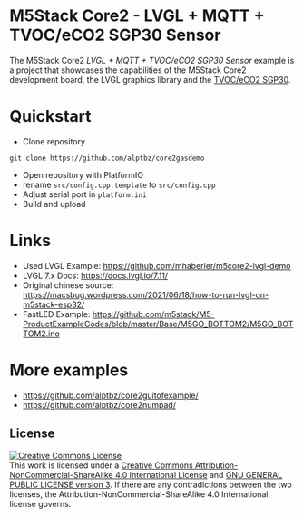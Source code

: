 # M5Stack Core2 - LVGL + MQTT + TVOC/eCO2 SGP30 Sensor

The M5Stack Core2 *LVGL + MQTT + TVOC/eCO2 SGP30 Sensor* example is a project that showcases the capabilities of the M5Stack Core2 development board, the LVGL graphics library and the [TVOC/eCO2 SGP30]([about:blank](https://docs.m5stack.com/en/unit/tvoc)). 

# Quickstart
 - Clone repository
```
git clone https://github.com/alptbz/core2gasdemo
```
 - Open repository with PlatformIO
 - rename `src/config.cpp.template` to `src/config.cpp`
 - Adjust serial port in `platform.ini`
 - Build and upload

# Links
 - Used LVGL Example: https://github.com/mhaberler/m5core2-lvgl-demo
 - LVGL 7.x Docs: https://docs.lvgl.io/7.11/
 - Original chinese source: https://macsbug.wordpress.com/2021/06/18/how-to-run-lvgl-on-m5stack-esp32/
 - FastLED Example: https://github.com/m5stack/M5-ProductExampleCodes/blob/master/Base/M5GO_BOTTOM2/M5GO_BOTTOM2.ino

# More examples
 - https://github.com/alptbz/core2guitofexample/
 - https://github.com/alptbz/core2numpad/


## License
<a rel="license" href="http://creativecommons.org/licenses/by-nc-sa/4.0/"><img alt="Creative Commons License" style="border-width:0" src="https://i.creativecommons.org/l/by-nc-sa/4.0/88x31.png" /></a><br />This work is licensed under a <a rel="license" href="http://creativecommons.org/licenses/by-nc-sa/4.0/">Creative Commons Attribution-NonCommercial-ShareAlike 4.0 International License</a> and [GNU GENERAL PUBLIC LICENSE version 3](https://www.gnu.org/licenses/gpl-3.0.en.html). If there are any contradictions between the two licenses, the Attribution-NonCommercial-ShareAlike 4.0 International license governs. 
